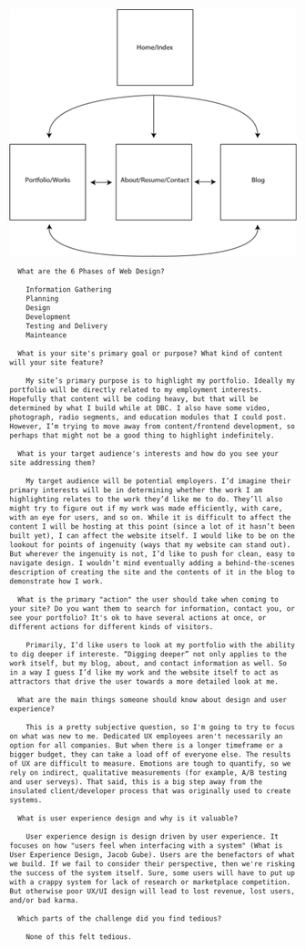 
<img src="/week-2/imgs/site-map-1.png">

      What are the 6 Phases of Web Design?

        Information Gathering
        Planning
        Design
        Development
        Testing and Delivery
        Mainteance

      What is your site's primary goal or purpose? What kind of content will your site feature?

        My site’s primary purpose is to highlight my portfolio. Ideally my portfolio will be directly related to my employment interests. Hopefully that content will be coding heavy, but that will be determined by what I build while at DBC. I also have some video, photograph, radio segments, and education modules that I could post. However, I’m trying to move away from content/frontend development, so perhaps that might not be a good thing to highlight indefinitely.

      What is your target audience's interests and how do you see your site addressing them?

        My target audience will be potential employers. I’d imagine their primary interests will be in determining whether the work I am highlighting relates to the work they’d like me to do. They’ll also might try to figure out if my work was made efficiently, with care, with an eye for users, and so on. While it is difficult to affect the content I will be hosting at this point (since a lot of it hasn’t been built yet), I can affect the website itself. I would like to be on the lookout for points of ingenuity (ways that my website can stand out). But wherever the ingenuity is not, I’d like to push for clean, easy to navigate design. I wouldn’t mind eventually adding a behind-the-scenes description of creating the site and the contents of it in the blog to demonstrate how I work.

      What is the primary "action" the user should take when coming to your site? Do you want them to search for information, contact you, or see your portfolio? It's ok to have several actions at once, or different actions for different kinds of visitors.

        Primarily, I’d like users to look at my portfolio with the ability to dig deeper if intereste. “Digging deeper” not only applies to the work itself, but my blog, about, and contact information as well. So in a way I guess I’d like my work and the website itself to act as attractors that drive the user towards a more detailed look at me.

      What are the main things someone should know about design and user experience?

        This is a pretty subjective question, so I'm going to try to focus on what was new to me. Dedicated UX employees aren't necessarily an option for all companies. But when there is a longer timeframe or a bigger budget, they can take a load off of everyone else. The results of UX are difficult to measure. Emotions are tough to quantify, so we rely on indirect, qualitative measurements (for example, A/B testing and user serveys). That said, this is a big step away from the insulated client/developer process that was originally used to create systems.

      What is user experience design and why is it valuable? 

        User experience design is design driven by user experience. It focuses on how "users feel when interfacing with a system" (What is User Experience Design, Jacob Gube). Users are the benefactors of what we build. If we fail to consider their perspective, then we're risking the success of the system itself. Sure, some users will have to put up with a crappy system for lack of research or marketplace competition. But otherwise poor UX/UI design will lead to lost revenue, lost users, and/or bad karma.

      Which parts of the challenge did you find tedious?

        None of this felt tedious.
  </html>